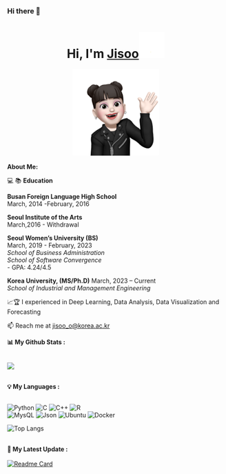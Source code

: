 ### Hi there 👋

# <h1 align="center">Hi, I'm <a href="https://github.com/jisoo0-0">Jisoo<a><img src="https://github.com/Kathryn-Jie/Kathryn-Jie/blob/main/wave.gif" width="60px" /></h1>
    
<p align="center">
    <img width="200" src="jisoo.png">
</p>

<div>
<strong>About Me:</strong><br>

💻 📚 **Education**
	
**Busan Foreign Language High School**  
March, 2014 -February, 2016   

**Seoul Institute of the Arts**     
March,2016 - Withdrawal     

**Seoul Women’s University (BS)**   
March, 2019 - February, 2023   
*School of Business Administration*     
*School of Software Convergence*   
	- GPA: 4.24/4.5

**Korea University, (MS/Ph.D)**
March, 2023 – Current   
*School of Industrial and Management Engineering*      


📈🏆 I experienced in Deep Learning, Data Analysis, Data Visualization and Forecasting <br>

📫 Reach me at <a href="mailto:jisoo_o@korea.ac.kr">jisoo_o@korea.ac.kr</a><br>

<strong>📊 **My Github Stats** :</strong><br><br>

<img align="center" src="https://github-readme-streak-stats.herokuapp.com/?user=Kathryn-Jie&theme=radical&hide_border=true"/><br><br>

<strong>💡 My Languages :</strong><br><br>

![Python](https://img.shields.io/badge/python-3670A0?style=for-the-badge&logo=python&logoColor=ffdd54)
![C](https://img.shields.io/badge/c-%2300599C.svg?style=for-the-badge&logo=c&logoColor=white)
![C++](https://img.shields.io/badge/c++-%2300599C.svg?style=for-the-badge&logo=c%2B%2B&logoColor=white)
![R](https://img.shields.io/badge/r-%23276DC3.svg?style=for-the-badge&logo=r&logoColor=white)
<br>
![MysQL](https://img.shields.io/badge/MySQL-4479A1?style=flat-square&logo=MySQL&logoColor=white)
![Json](https://img.shields.io/badge/JSON-000000?style=flat-square&logo=json&logoColor=white)
![Ubuntu](https://img.shields.io/badge/Ubuntu-E95420?style=flat-square&logo=Ubuntu&logoColor=white)
![Docker](https://img.shields.io/badge/Docker-2496ED?style=flat-square&logo=Docker&logoColor=white)



![Top Langs](https://github-readme-stats.vercel.app/api/top-langs/?username=jisoo0-0&langs_count_private=true&theme=radical&card_width=445)<br><br>

<strong>🚀 **My Latest Update** :</strong><br><br>
[![Readme Card](https://github-readme-stats.vercel.app/api/pin/?username=jisoo0-0&repo=jisoo0-0&theme=radical)](https://github.com/jisoo0-0/jisoo0-0)
</div>
